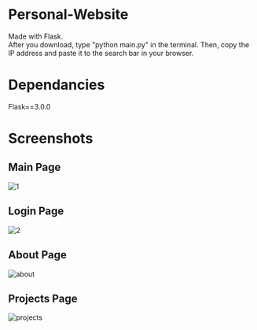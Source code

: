 # Personal-Website
Made with Flask.\
After you download, type "python main.py" in the terminal. Then, copy the IP address and paste it to the search bar in your browser.
# Dependancies
Flask==3.0.0
# Screenshots
## Main Page
![1](https://user-images.githubusercontent.com/108730135/223700063-aac5af42-8fce-415b-a7b9-dad3d8036df2.png)

## Login Page
![2](https://user-images.githubusercontent.com/108730135/223700088-9e27ee48-08d6-4c00-823d-a2701088dfd3.png)

## About Page
![about](https://user-images.githubusercontent.com/108730135/230765415-d1f51e16-c6c8-4417-bf0c-10e58dc1b5d0.png)

## Projects Page
![projects](https://user-images.githubusercontent.com/108730135/230765429-c7cc548e-5dc0-4ada-983d-f342418716d7.png)

